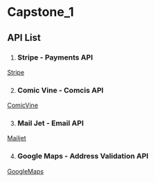 # Capstone_1  

## API List  
1. ### Stripe - Payments API
[Stripe](https://stripe.com/?ref=apilist.fun)  

2. ### Comic Vine - Comcis API
[ComicVine](https://comicvine.gamespot.com/api/documentation?ref=apilist.fun)  

3. ### Mail Jet - Email API
[Mailjet](https://www.mailjet.com)  

4. ### Google Maps - Address Validation API
[GoogleMaps](https://developers.google.com/maps/documentation/address-validation/requests-validate-address)
